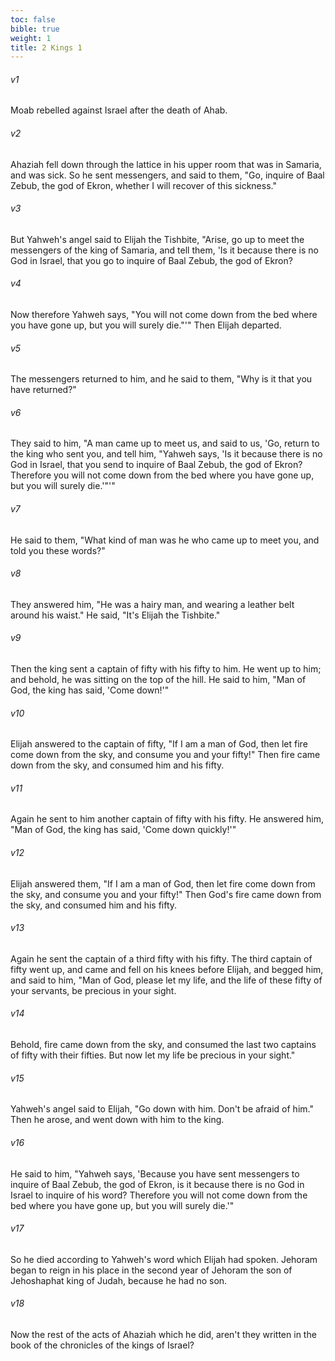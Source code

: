 ```yaml
---
toc: false
bible: true
weight: 1
title: 2 Kings 1
---
```




###### v1 
Moab rebelled against Israel after the death of Ahab. 

###### v2 
Ahaziah fell down through the lattice in his upper room that was in Samaria, and was sick. So he sent messengers, and said to them, "Go, inquire of Baal Zebub, the god of Ekron, whether I will recover of this sickness." 

###### v3 
But Yahweh's angel said to Elijah the Tishbite, "Arise, go up to meet the messengers of the king of Samaria, and tell them, 'Is it because there is no God in Israel, that you go to inquire of Baal Zebub, the god of Ekron? 

###### v4 
Now therefore Yahweh says, "You will not come down from the bed where you have gone up, but you will surely die."'" Then Elijah departed. 

###### v5 
The messengers returned to him, and he said to them, "Why is it that you have returned?" 

###### v6 
They said to him, "A man came up to meet us, and said to us, 'Go, return to the king who sent you, and tell him, "Yahweh says, 'Is it because there is no God in Israel, that you send to inquire of Baal Zebub, the god of Ekron? Therefore you will not come down from the bed where you have gone up, but you will surely die.'"'" 

###### v7 
He said to them, "What kind of man was he who came up to meet you, and told you these words?" 

###### v8 
They answered him, "He was a hairy man, and wearing a leather belt around his waist." He said, "It's Elijah the Tishbite." 

###### v9 
Then the king sent a captain of fifty with his fifty to him. He went up to him; and behold, he was sitting on the top of the hill. He said to him, "Man of God, the king has said, 'Come down!'" 

###### v10 
Elijah answered to the captain of fifty, "If I am a man of God, then let fire come down from the sky, and consume you and your fifty!" Then fire came down from the sky, and consumed him and his fifty. 

###### v11 
Again he sent to him another captain of fifty with his fifty. He answered him, "Man of God, the king has said, 'Come down quickly!'" 

###### v12 
Elijah answered them, "If I am a man of God, then let fire come down from the sky, and consume you and your fifty!" Then God's fire came down from the sky, and consumed him and his fifty. 

###### v13 
Again he sent the captain of a third fifty with his fifty. The third captain of fifty went up, and came and fell on his knees before Elijah, and begged him, and said to him, "Man of God, please let my life, and the life of these fifty of your servants, be precious in your sight. 

###### v14 
Behold, fire came down from the sky, and consumed the last two captains of fifty with their fifties. But now let my life be precious in your sight." 

###### v15 
Yahweh's angel said to Elijah, "Go down with him. Don't be afraid of him." Then he arose, and went down with him to the king. 

###### v16 
He said to him, "Yahweh says, 'Because you have sent messengers to inquire of Baal Zebub, the god of Ekron, is it because there is no God in Israel to inquire of his word? Therefore you will not come down from the bed where you have gone up, but you will surely die.'" 

###### v17 
So he died according to Yahweh's word which Elijah had spoken. Jehoram began to reign in his place in the second year of Jehoram the son of Jehoshaphat king of Judah, because he had no son. 

###### v18 
Now the rest of the acts of Ahaziah which he did, aren't they written in the book of the chronicles of the kings of Israel?
